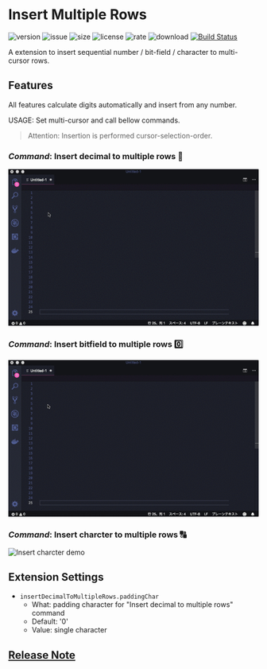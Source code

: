 # Insert Multiple Rows

![version](https://img.shields.io/github/package-json/v/yo-C-ta/insert-multiple-rows.svg) ![issue](https://img.shields.io/github/issues/yo-C-ta/insert-multiple-rows.svg) ![size](https://img.shields.io/github/repo-size/yo-C-ta/insert-multiple-rows.svg) ![license](https://img.shields.io/github/license/yo-C-ta/insert-multiple-rows.svg) ![rate](https://img.shields.io/visual-studio-marketplace/r/yo-C-ta.insert-multiple-rows.svg) ![download](https://img.shields.io/visual-studio-marketplace/d/yo-C-ta.insert-multiple-rows.svg) [![Build Status](https://travis-ci.org/yo-C-ta/insert-multiple-rows.svg?branch=master)](https://travis-ci.org/yo-C-ta/insert-multiple-rows)

A extension to insert sequential number / bit-field / character to multi-cursor rows.

## Features

All features calculate digits automatically and insert from any number.

USAGE: Set multi-cursor and call bellow commands.

> Attention: Insertion is performed cursor-selection-order.

### _Command_: Insert decimal to multiple rows :1234:

![Insert decimal demo](./images/dec.gif)

### _Command_: Insert bitfield to multiple rows :zero:

![Insert bitfield demo](./images/bit.gif)

### _Command_: Insert charcter to multiple rows :capital_abcd:

![Insert charcter demo](./images/char.gif)

## Extension Settings

- `insertDecimalToMultipleRows.paddingChar`
  - What: padding character for "Insert decimal to multiple rows" command
  - Default: '0'
  - Value: single character

## [Release Note](./CHANGELOG.md)
